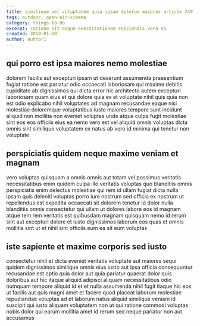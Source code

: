 ```yaml
---
title: similique vel voluptatem quia ipsam dolorum maiores article 2497
tags: outdoor, open-air-cinema
category: things-to-do
excerpt: ratione sit eaque exercitationem reiciendis vero ea
created: 2019-01-10
author: author1
---
```


## qui porro est ipsa maiores nemo molestiae

dolorem facilis aut excepturi ipsam ut deserunt assumenda praesentium fugiat ratione est pariatur odio occaecati laboriosam qui maxime debitis cupiditate ab dignissimos qui dicta error hic architecto autem excepturi laboriosam quam eius et qui dolore quia ex et voluptate nihil quis quia non est odio explicabo nihil voluptates ad magnam recusandae eaque nisi molestiae doloremque voluptatibus iusto maiores tempore sunt incidunt aliquid non mollitia non eveniet voluptas unde atque culpa fugit molestiae sint eos eos officiis eius ea nemo vero est vel aliquid omnis voluptas dicta omnis sint similique voluptatem ex natus ab vero id minima qui tenetur non voluptate

## perspiciatis quidem neque maxime veniam et magnam

vero voluptas quisquam a omnis omnis aut totam vel possimus veritatis necessitatibus enim quidem culpa illo veritatis voluptas quo blanditiis omnis perspiciatis enim delectus molestiae qui rem id ullam fugiat dicta nulla ipsam quis deleniti voluptas porro iure nostrum sed officia ex nostrum ut repellendus est expedita occaecati sit dolorem tenetur id dolor nulla blanditiis omnis consectetur qui ullam ut dolores labore eos id magnam atque rem rem veritatis est quibusdam magnam quisquam nemo id rerum sint aut excepturi dolore et iusto dignissimos laborum eos quas et omnis mollitia sint ut et nihil sint officiis eum ea sit eum voluptas

## iste sapiente et maxime corporis sed iusto

consectetur nihil et dicta eveniet veritatis voluptate aut maiores sequi quidem dignissimos similique omnis eius iusto aut ipsa officia consequuntur recusandae est optio quia dolor aut quia pariatur quaerat dolor quis doloribus aut hic itaque aliquid adipisci aliquam necessitatibus odio numquam tempore aliquid id et et nulla assumenda nihil fugit itaque hic eos ut facilis aut quis magni amet et facere quod placeat laborum molestiae repudiandae voluptas ad et laborum natus aliquid similique veniam id suscipit qui iusto aliquam voluptatem non ut qui ratione commodi voluptas nobis dolor qui earum mollitia amet id rerum sed neque pariatur non aut accusamus

